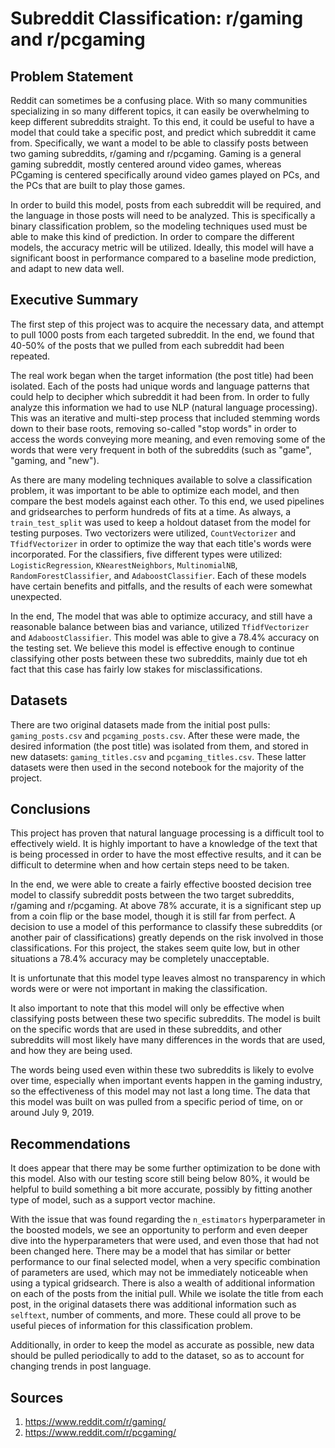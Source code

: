# Subreddit Classification: r/gaming and r/pcgaming

## Problem Statement
Reddit can sometimes be a confusing place. With so many communities specializing in so many different topics, it can easily be overwhelming to keep different subreddits straight. To this end, it could be useful to have a model that could take a specific post, and predict which subreddit it came from. Specifically, we want a model to be able to classify posts between two gaming subreddits, r/gaming and r/pcgaming. Gaming is a general gaming subreddit, mostly centered around video games, whereas PCgaming is centered specifically around video games played on PCs, and the PCs that are built to play those games. 

In order to build this model, posts from each subreddit will be required, and the language in those posts will need to be analyzed. This is specifically a binary classification problem, so the modeling techniques used must be able to make this kind of prediction. In order to compare the different models, the accuracy metric will be utilized. Ideally, this model will have a significant boost in performance compared to a baseline mode prediction, and adapt to new data well.

## Executive Summary
The first step of this project was to acquire the necessary data, and attempt to pull 1000 posts from each targeted subreddit. In the end, we found that 40-50% of the posts that we pulled from each subreddit had been repeated.

The real work began when the target information (the post title) had been isolated. Each of the posts had unique words and language patterns that could help to decipher which subreddit it had been from. In order to fully analyze this information we had to use NLP (natural language processing). This was an iterative and multi-step process that included stemming words down to their base roots, removing so-called "stop words" in order to access the words conveying more meaning, and even removing some of the words that were very frequent in both of the subreddits (such as "game", "gaming, and "new"). 

As there are many modeling techniques available to solve a classification problem, it was important to be able to optimize each model, and then compare the best models against each other. To this end, we used pipelines and gridsearches to perform hundreds of fits at a time. As always, a `train_test_split` was used to keep a holdout dataset from the model for testing purposes. Two vectorizers were utilized, `CountVectorizer` and `TfidfVectorizer` in order to optimize the way that each title's words were incorporated. For the classifiers, five different types were utilized: `LogisticRegression`, `KNearestNeighbors`, `MultinomialNB`, `RandomForestClassifier`, and `AdaboostClassifier`. Each of these models have certain benefits and pitfalls, and the results of each were somewhat unexpected. 

In the end, The model that was able to optimize accuracy, and still have a reasonable balance between bias and variance, utilized `TfidfVectorizer` and `AdaboostClassifier`. This model was able to give a 78.4% accuracy on the testing set. We believe this model is effective enough to continue classifying other posts between these two subreddits, mainly due tot eh fact that this case has fairly low stakes for misclassifications.

## Datasets
There are two original datasets made from the initial post pulls: `gaming_posts.csv` and `pcgaming_posts.csv`. 
After these were made, the desired information (the post title) was isolated from them, and stored in new datasets: `gaming_titles.csv` and `pcgaming_titles.csv`. These latter datasets were then used in the second notebook for the majority of the project.

## Conclusions
This project has proven that natural language processing is a difficult tool to effectively wield. It is highly important to have a knowledge of the text that is being processed in order to have the most effective results, and it can be difficult to determine when and how certain steps need to be taken.

In the end, we were able to create a fairly effective boosted decision tree model to classify subreddit posts between the two target subreddits, r/gaming and r/pcgaming. At above 78% accurate, it is a significant step up from a coin flip or the base model, though it is still far from perfect. A decision to use a model of this performance to classify these subreddits (or another pair of classifications) greatly depends on the risk involved in those classifications. For this project, the stakes seem quite low, but in other situations a 78.4% accuracy may be completely unacceptable.

It is unfortunate that this model type leaves almost no transparency in which words were or were not important in making the classification. 

It also important to note that this model will only be effective when classifying posts between these two specific subreddits. The model is built on the specific words that are used in these subreddits, and other subreddits will most likely have many differences in the words that are used, and how they are being used.

The words being used even within these two subreddits is likely to evolve over time, especially when important events happen in the gaming industry, so the effectiveness of this model may not last a long time. The data that this model was built on was pulled from a specific period of time, on or around July 9, 2019.

## Recommendations
It does appear that there may be some further optimization to be done with this model. Also with our testing score still being below 80%, it would be helpful to build something a bit more accurate, possibly by fitting another type of model, such as a support vector machine. 

With the issue that was found regarding the `n_estimators` hyperparameter in the boosted models, we see an opportunity to perform and even deeper dive into the hyperparameters that were used, and even those that had not been changed here. There may be a model that has similar or better performance to our final selected model, when a very specific combination of parameters are used, which may not be immediately noticeable when using a typical gridsearch. There is also a wealth of additional information on each of the posts from the initial pull. While we isolate the title from each post, in the original datasets there was additional information such as `selftext`, number of comments, and more. These could all prove to be useful pieces of information for this classification problem.

Additionally, in order to keep the model as accurate as possible, new data should be pulled periodically to add to the dataset, so as to account for changing trends in post language.

## Sources

1. https://www.reddit.com/r/gaming/
2. https://www.reddit.com/r/pcgaming/